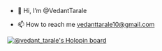 - 👋 Hi, I’m @VedantTarale
<!--- - 💞️ I’m looking to collaborate on --->
- 📫 How to reach me vedanttarale10@gmail.com

<!---
VedantTarale/VedantTarale is a ✨ special ✨ repository because its `README.md` (this file) appears on your GitHub profile.
You can click the Preview link to take a look at your changes.
--->
[![@vedant_tarale's Holopin board](https://holopin.me/vedant_tarale)](https://holopin.io/@vedant_tarale)
